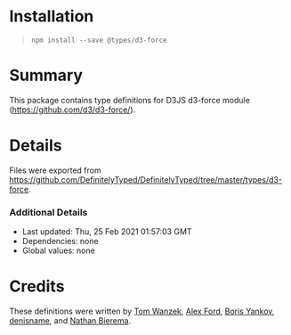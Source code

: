 # Installation
> `npm install --save @types/d3-force`

# Summary
This package contains type definitions for D3JS d3-force module (https://github.com/d3/d3-force/).

# Details
Files were exported from https://github.com/DefinitelyTyped/DefinitelyTyped/tree/master/types/d3-force.

### Additional Details
 * Last updated: Thu, 25 Feb 2021 01:57:03 GMT
 * Dependencies: none
 * Global values: none

# Credits
These definitions were written by [Tom Wanzek](https://github.com/tomwanzek), [Alex Ford](https://github.com/gustavderdrache), [Boris Yankov](https://github.com/borisyankov), [denisname](https://github.com/denisname), and [Nathan Bierema](https://github.com/Methuselah96).
